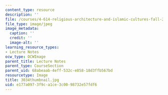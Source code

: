 ```yaml
---
content_type: resource
description: ''
file: /courses/4-614-religious-architecture-and-islamic-cultures-fall-2002/e177a0973f9ca1ce3c0098732e57fdf6_3034thumbnail.jpg
file_type: image/jpeg
image_metadata:
  caption: ''
  credit: ''
  image-alt: ''
learning_resource_types:
- Lecture Notes
ocw_type: OCWImage
parent_title: Lecture Notes
parent_type: CourseSection
parent_uid: 68abeaab-4eff-532c-e858-18d3ffb567bd
resourcetype: Image
title: 3034thumbnail.jpg
uid: e177a097-3f9c-a1ce-3c00-98732e57fdf6
---
```

